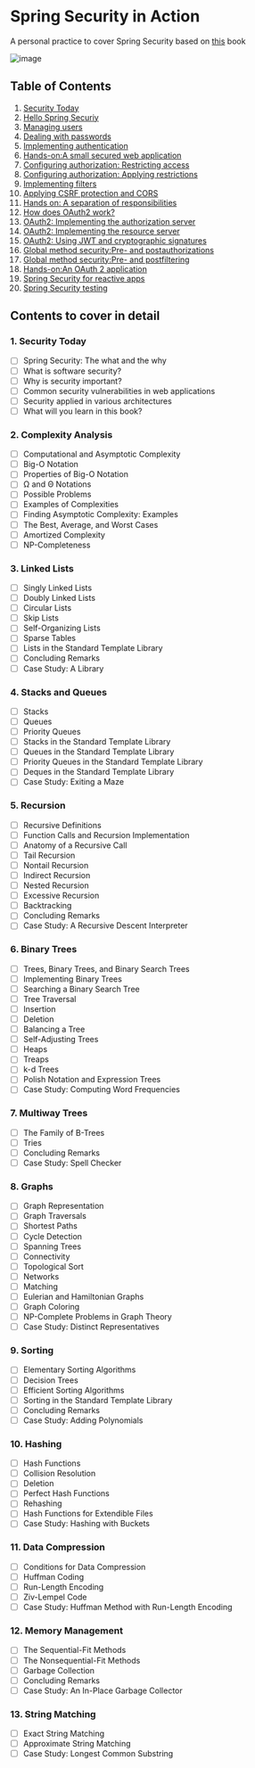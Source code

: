 # Spring Security in Action
A personal practice to cover Spring Security  based on [this](https://www.amazon.com/Spring-Security-Action-Laurentiu-Spilca/dp/1617297739/ref=sr_1_1?crid=2060OOU6YFSIZ&keywords=Spring+Security+in+action&qid=1659789697&s=books&sprefix=spring+security+in+action%2Cstripbooks-intl-ship%2C274&sr=1-1) book

![image](https://img.fruugo.com/product/8/86/313921868_max.jpg)

## Table of Contents
1. [Security Today](#security_today)
2. [Hello Spring Securiy](#hello_spring_scurity)
3. [Managing users](#managing_users)
4. [Dealing with passwords](#dealing_with_passwords)
5. [Implementing authentication](#implementing_authentication)
6. [Hands-on:A small secured web application](#secured_web)
7. [Configuring authorization: Restricting access](#config_authorization)
8. [Configuring authorization: Applying restrictions](#config_authorization_applying)
9. [Implementing filters](#filters)
10. [Applying CSRF protection and CORS](#CSRF_CORS)
11. [Hands on: A separation of responsibilities](#separation)
12. [How does OAuth2 work?](#oauth)
13. [OAuth2: Implementing the authorization server](#authorization_server)
14. [OAuth2: Implementing the resource server](#resource_server)
15. [OAuth2: Using JWT and cryptographic signatures](#using_jwt)
16. [Global method security:Pre- and postauthorizations](#global_method_postauthorizations)
17. [Global method security:Pre- and postfiltering](#global_method_postfiltering)
18. [Hands-on:An OAuth 2 application](#oauth_application)
19. [Spring Security for reactive apps](#security_reactive)
20. [Spring Security testing](#security_testing)


## Contents to cover in detail
### 1. Security Today <a name="security_today"></a>
- [ ] Spring Security: The what and the why
- [ ] What is software security?
- [ ] Why is security important?
- [ ] Common security vulnerabilities in web applications
- [ ] Security applied in various architectures
- [ ] What will you learn in this book?
### 2. Complexity Analysis <a name="complexity_analysis"></a>
- [ ] Computational and Asymptotic Complexity
- [ ] Big-O Notation
- [ ] Properties of Big-O Notation
- [ ] Ω and Θ Notations
- [ ] Possible Problems
- [ ] Examples of Complexities
- [ ] Finding Asymptotic Complexity: Examples
- [ ] The Best, Average, and Worst Cases
- [ ] Amortized Complexity
- [ ] NP-Completeness
### 3. Linked Lists  <a name="linked_lists"></a>
- [ ] Singly Linked Lists
- [ ] Doubly Linked Lists
- [ ] Circular Lists
- [ ] Skip Lists
- [ ] Self-Organizing Lists 
- [ ] Sparse Tables 
- [ ] Lists in the Standard Template Library 
- [ ] Concluding Remarks 
- [ ] Case Study: A Library 
### 4. Stacks and Queues  <a name="stacks_and_queues"></a>
- [ ] Stacks 
- [ ] Queues 
- [ ] Priority Queues 
- [ ] Stacks in the Standard Template Library 
- [ ] Queues in the Standard Template Library 
- [ ] Priority Queues in the Standard Template Library 
- [ ] Deques in the Standard Template Library 
- [ ] Case Study: Exiting a Maze
### 5. Recursion  <a name="recursion"></a>
- [ ] Recursive Definitions 
- [ ] Function Calls and Recursion Implementation 
- [ ] Anatomy of a Recursive Call 
- [ ] Tail Recursion 
- [ ] Nontail Recursion 
- [ ] Indirect Recursion 
- [ ] Nested Recursion 
- [ ] Excessive Recursion 
- [ ] Backtracking 
- [ ] Concluding Remarks 
- [ ] Case Study: A Recursive Descent Interpreter 
### 6. Binary Trees <a name="binary_trees"></a>
- [ ] Trees, Binary Trees, and Binary Search Trees 
- [ ] Implementing Binary Trees 
- [ ] Searching a Binary Search Tree 
- [ ] Tree Traversal 
- [ ] Insertion 
- [ ] Deletion 
- [ ] Balancing a Tree 
- [ ] Self-Adjusting Trees 
- [ ] Heaps 
- [ ] Treaps 
- [ ] k-d Trees 
- [ ] Polish Notation and Expression Trees 
- [ ] Case Study: Computing Word Frequencies 
### 7. Multiway Trees <a name="multiway_trees"></a>
- [ ] The Family of B-Trees 
- [ ] Tries
- [ ] Concluding Remarks
- [ ] Case Study: Spell Checker
### 8. Graphs <a name="graphs"></a>
- [ ] Graph Representation 
- [ ] Graph Traversals 
- [ ] Shortest Paths 
- [ ] Cycle Detection 
- [ ] Spanning Trees 
- [ ] Connectivity 
- [ ] Topological Sort 
- [ ] Networks 
- [ ] Matching 
- [ ] Eulerian and Hamiltonian Graphs 
- [ ] Graph Coloring 
- [ ] NP-Complete Problems in Graph Theory 
- [ ] Case Study: Distinct Representatives 
### 9. Sorting <a name="sorting"></a>
- [ ] Elementary Sorting Algorithms 
- [ ] Decision Trees 
- [ ] Efficient Sorting Algorithms 
- [ ] Sorting in the Standard Template Library 
- [ ] Concluding Remarks 
- [ ] Case Study: Adding Polynomials 
### 10. Hashing <a name="hashing"></a>
- [ ] Hash Functions  
- [ ] Collision Resolution 
- [ ] Deletion
- [ ] Perfect Hash Functions 
- [ ] Rehashing
- [ ] Hash Functions for Extendible Files 
- [ ] Case Study: Hashing with Buckets
### 11. Data Compression <a name="data_compression"></a>
- [ ] Conditions for Data Compression 
- [ ] Huffman Coding 
- [ ] Run-Length Encoding 
- [ ] Ziv-Lempel Code 
- [ ] Case Study: Huffman Method with Run-Length Encoding
### 12. Memory Management <a name="memory_management"></a>
- [ ] The Sequential-Fit Methods 
- [ ] The Nonsequential-Fit Methods 
- [ ] Garbage Collection 
- [ ] Concluding Remarks 
- [ ] Case Study: An In-Place Garbage Collector
### 13. String Matching <a name="string_matching"></a>
- [ ] Exact String Matching 
- [ ] Approximate String Matching 
- [ ] Case Study: Longest Common Substring 
